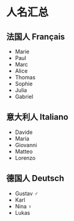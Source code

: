 # 人名汇总

## 法国人 Français

- Marie
- Paul
- Marc
- Alice
- Thomas
- Sophie
- Julia
- Gabriel

## 意大利人 Italiano

- Davide
- Maria
- Giovanni
- Matteo
- Lorenzo

## 德国人 Deutsch

- Gustav ♂
- Karl
- Nina ♀
- Lukas


